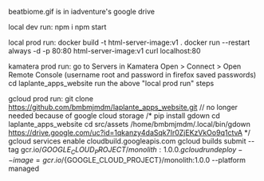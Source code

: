 beatbiome.gif is in iadventure's google drive

local dev run:
npm i
npm start

local prod run:
docker build -t html-server-image:v1 .
docker run --restart always -d -p 80:80 html-server-image:v1
curl localhost:80

kamatera prod run:
go to Servers in Kamatera
Open > Connect > Open Remote Console (username root and password in firefox saved passwords)
cd laplante_apps_website
run the above "local prod run" steps

gcloud prod run:
git clone https://github.com/bmbmjmdm/laplante_apps_website.git
// no longer needed because of google cloud storage
/*
  pip install gdown
  cd laplante_apps_website
  cd src/assets
/home/bmbmjmdm/.local/bin/gdown https://drive.google.com/uc?id=1qkanzy4daSqk7Ir0ZjEKzVkOo9q1ctvA
*/
gcloud services enable cloudbuild.googleapis.com
gcloud builds submit --tag gcr.io/${GOOGLE_CLOUD_PROJECT}/monolith:1.0.0 .
gcloud run deploy --image=gcr.io/${GOOGLE_CLOUD_PROJECT}/monolith:1.0.0 --platform managed